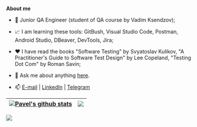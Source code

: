 **About me**

- 💼 Junior QA Engineer (student of QA course by Vadim Ksendzov);

- 📈 I am learning these tools: GitBush, Visual Studio Code, Postman, Android Studio, DBeaver, DevTools, Jira;

- ❤️ I have read the books "Software Testing" by Svyatoslav Kulikov, "A Practitioner's Guide to Software Test Design" by Lee Copeland, "Testing Dot Com" by Roman Savin;

- 💬 Ask me about anything [here](https://t.me/rn_strshchnk).

- 📫 [E-mail][email] | [LinkedIn][in] | [Telegram][tg]

[email]: <mailto:straschenko13@mail.ru>
[in]: <https://www.linkedin.com/in/rnstrshchnk/>
[tg]: <https://t.me/rn_strshchnk>

| <a href="https://github.com/rnstrshchnk/github-readme-stats"><img align="center" src="https://github-readme-stats.vercel.app/api?username=rnstrshchnk&show_icons=true&include_all_commits=true&theme=vue&hide_border=true" alt="Pavel's github stats" /></a> | <a href="https://github.com/rnstrshchnk/github-readme-stats"><img align="center" src="https://github-readme-stats.vercel.app/api/top-langs/?username=rnstrshchnk&layout=compact&theme=vue&hide_border=true" /></a> |
| ------------- | ------------- |

![](https://komarev.com/ghpvc/?username=your-github-rnstrshchnk)
